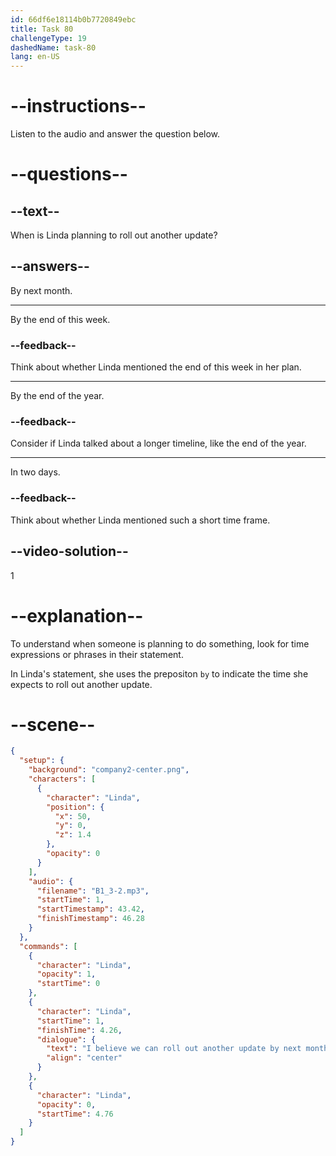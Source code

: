 ```yaml
---
id: 66df6e18114b0b7720849ebc
title: Task 80
challengeType: 19
dashedName: task-80
lang: en-US
---
```

<!--
AUDIO REFERENCE:
Linda: I believe we can roll out another update by next month.
-->

# --instructions--

Listen to the audio and answer the question below.

# --questions--

## --text--

When is Linda planning to roll out another update?

## --answers--

By next month.

---

By the end of this week.

### --feedback--

Think about whether Linda mentioned the end of this week in her plan.

---

By the end of the year.

### --feedback--

Consider if Linda talked about a longer timeline, like the end of the year.

---

In two days.

### --feedback--

Think about whether Linda mentioned such a short time frame.

## --video-solution--

1

# --explanation--

To understand when someone is planning to do something, look for time expressions or phrases in their statement. 

In Linda's statement, she uses the prepositon `by` to indicate the time she expects to roll out another update.

# --scene--

```json
{
  "setup": {
    "background": "company2-center.png",
    "characters": [
      {
        "character": "Linda",
        "position": {
          "x": 50,
          "y": 0,
          "z": 1.4
        },
        "opacity": 0
      }
    ],
    "audio": {
      "filename": "B1_3-2.mp3",
      "startTime": 1,
      "startTimestamp": 43.42,
      "finishTimestamp": 46.28
    }
  },
  "commands": [
    {
      "character": "Linda",
      "opacity": 1,
      "startTime": 0
    },
    {
      "character": "Linda",
      "startTime": 1,
      "finishTime": 4.26,
      "dialogue": {
        "text": "I believe we can roll out another update by next month.",
        "align": "center"
      }
    },
    {
      "character": "Linda",
      "opacity": 0,
      "startTime": 4.76
    }
  ]
}
```
